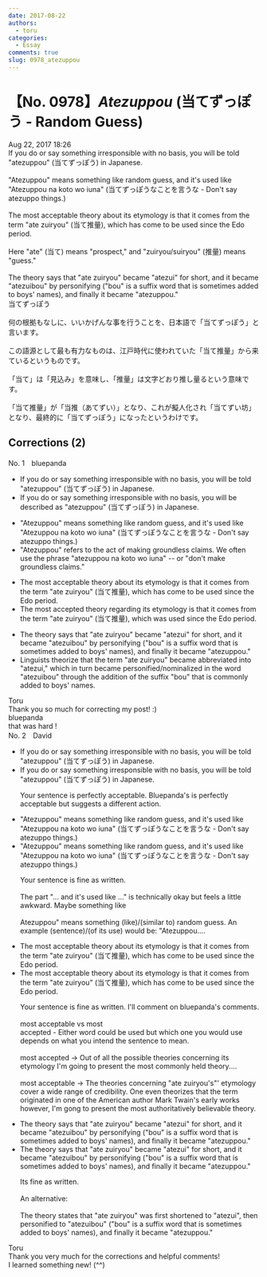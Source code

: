 ```yaml
---
date: 2017-08-22
authors:
  - toru
categories:
  - Essay
comments: true
slug: 0978_atezuppou
---
```


# 【No. 0978】<strong><em>Atezuppou</strong></em> (当てずっぽう - Random Guess)
<div class="date">Aug 22, 2017 18:26</div>
<div id="post"><div id="body_show_ori">
If you do or say something irresponsible with no basis, you will be told "atezuppou" (当てずっぽう) in Japanese.<br/><br/>"Atezuppou" means something like random guess, and it's used like "Atezuppou na koto wo iuna" (当てずっぽうなことを言うな - Don't say atezuppo things.)<br/><br/>The most acceptable theory about its etymology is that it comes from the term "ate zuiryou" (当て推量), which has come to be used since the Edo period.<br/><br/>Here "ate" (当て) means "prospect," and "zuiryou/suiryou" (推量) means "guess."<br/><br/>The theory says that "ate zuiryou" became "atezui" for short, and it became "atezuibou" by personifying ("bou" is a suffix word that is sometimes added to boys' names), and finally it became "atezuppou."
</div></div>

<!-- more -->

<div id="post_ja"><div id="body_show_mo">
当てずっぽう<br/><br/>何の根拠もなしに、いいかげんな事を行うことを、日本語で「当てずっぽう」と言います。<br/><br/>この語源として最も有力なものは、江戸時代に使われていた「当て推量」から来ているというものです。<br/><br/>「当て」は「見込み」を意味し、「推量」は文字どおり推し量るという意味です。<br/><br/>「当て推量」が「当推（あてずい）」となり、これが擬人化され「当てずい坊」となり、最終的に「当てずっぽう」になったというわけです。
</div></div>

## Corrections (2)
<div id="block"><div class="first_name"> No. 1　<span class="just_name">bluepanda</span></div><div id="block2">
<ul class="correction_field">
<li class="incorrect">If you do or say something irresponsible with no basis, you will be told "atezuppou" (当てずっぽう) in Japanese.</li>
<li class="corrected correct">
If you do or say something irresponsible with no basis, you will <span class="f_blue">be described as</span> "atezuppou" (当てずっぽう) in Japanese.
</li>
</ul>
<ul class="correction_field">
<li class="incorrect">"Atezuppou" means something like random guess, and it's used like "Atezuppou na koto wo iuna" (当てずっぽうなことを言うな - Don't say atezuppo things.)</li>
<li class="corrected correct">
"Atezuppou" refers to the act of making groundless claims. We often use the phrase "atezuppou na koto wo iuna" -- or "don't make groundless claims."
</li>
</ul>
<ul class="correction_field">
<li class="incorrect">The most acceptable theory about its etymology is that it comes from the term "ate zuiryou" (当て推量), which has come to be used since the Edo period.</li>
<li class="corrected correct">
The most <span class="f_blue">accepted</span> theory <span class="f_blue">regarding</span> its etymology is that it comes from the term "ate zuiryou" (当て推量), which was used since the Edo period.
</li>
</ul>
<ul class="correction_field">
<li class="incorrect">The theory says that "ate zuiryou" became "atezui" for short, and it became "atezuibou" by personifying ("bou" is a suffix word that is sometimes added to boys' names), and finally it became "atezuppou."</li>
<li class="corrected correct">
<span class="f_blue">Linguists theorize</span> that the term "ate zuiryou" became abbreviated into "atezui," which in turn became personified/nominalized in the word "atezuibou" through the addition of the suffix "bou" that is commonly added to boys' names.
</li>
</ul>
</div><div class="name"><span class="just_name">Toru</span><br>
Thank you so much for correcting my post! :)
</div>
<div class="name"><span class="just_name">bluepanda</span><br>
that was hard !
</div>
</div>
<div id="block"><div class="first_name"> No. 2　<span class="just_name">David</span></div><div id="block2">
<ul class="correction_field">
<li class="incorrect">If you do or say something irresponsible with no basis, you will be told "atezuppou" (当てずっぽう) in Japanese.</li>
<li class="corrected correct">
If you do or say something irresponsible with no basis, you will be told "atezuppou" (当てずっぽう) in Japanese.
<p class="correction_comment">Your sentence is perfectly acceptable. Bluepanda's is perfectly acceptable but suggests a different action.</p>
</li>
</ul>
<ul class="correction_field">
<li class="incorrect">"Atezuppou" means something like random guess, and it's used like "Atezuppou na koto wo iuna" (当てずっぽうなことを言うな - Don't say atezuppo things.)</li>
<li class="corrected correct">
"Atezuppou" means something like random guess, and it's used like "Atezuppou na koto wo iuna" (当てずっぽうなことを言うな - Don't say atezuppo things.)
<p class="correction_comment">Your sentence is fine as written.<br/><br/>The part "... and it's used like ..." is technically okay but feels a little awkward. Maybe something like<br/><br/>       Atezuppou" means something (like)/(similar to) random guess. An example (sentence)/(of its use) would be: "Atezuppou....</p>
</li>
</ul>
<ul class="correction_field">
<li class="incorrect">The most acceptable theory about its etymology is that it comes from the term "ate zuiryou" (当て推量), which has come to be used since the Edo period.</li>
<li class="corrected correct">
The most acceptable theory about its etymology is that it comes from the term "ate zuiryou" (当て推量), which has come to be used since the Edo period.
<p class="correction_comment">Your sentence is fine as written. I'll comment on bluepanda's comments.<br/><br/>most acceptable vs most <br/>accepted - Either word could be used but which one you would use depends on what you intend the sentence to mean.<br/><br/>most accepted -&gt; Out of all the possible theories concerning its etymology I'm going to present the most commonly held theory....<br/><br/>most acceptable -&gt; The theories concerning "ate zuiryou's"' etymology cover a wide range of credibility.  One even theorizes that the term originated in one of the American author Mark Twain's early works however, I'm gong to present the most authoritatively believable theory.</p>
</li>
</ul>
<ul class="correction_field">
<li class="incorrect">The theory says that "ate zuiryou" became "atezui" for short, and it became "atezuibou" by personifying ("bou" is a suffix word that is sometimes added to boys' names), and finally it became "atezuppou."</li>
<li class="corrected correct">
The theory says that "ate zuiryou" became "atezui" for short, and it became "atezuibou" by personifying ("bou" is a suffix word that is sometimes added to boys' names), and finally it became "atezuppou."
<p class="correction_comment">Its fine as written. <br/><br/>An alternative:<br/><br/>The theory states that "ate zuiryou" was first shortened to "atezui", then personified to "atezuibou"  ("bou" is a suffix word that is sometimes added to boys' names), and finally it became "atezuppou."</p>
</li>
</ul>
</div><div class="name"><span class="just_name">Toru</span><br>
Thank you very much for the corrections and helpful comments!<br/>I learned something new! (^^)
</div>
</div>
